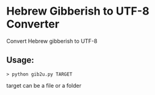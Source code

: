 # Hebrew Gibberish to UTF-8 Converter
Convert Hebrew gibberish to UTF-8

## Usage:
    > python gib2u.py TARGET
target can be a file or a folder
 